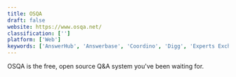 ```yaml
---
title: OSQA
draft: false 
website: https://www.osqa.net/
classification: ['']
platform: ['Web']
keywords: ['AnswerHub', 'Answerbase', 'Coordino', 'Digg', 'Experts Exchange', 'Forumbee', 'Hypersay', 'Mentimeter', 'Niko', 'Poll Everywhere', 'Quora', 'Reddit', 'Shapado', 'Sli.do', 'Stack Overflow', 'Super User', 'Talkyard', 'Vanilla Forums', 'Yahoo! Answers']
---
```

OSQA is the free, open source Q&A system you've been waiting for.